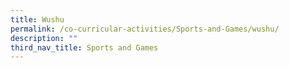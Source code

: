 ```yaml
---
title: Wushu
permalink: /co-curricular-activities/Sports-and-Games/wushu/
description: ""
third_nav_title: Sports and Games
---
```

